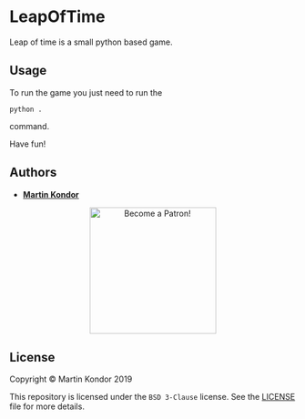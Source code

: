 # LeapOfTime

Leap of time is a small python based game.

## Usage

To run the game you just need to run the

```
python .
```

command.

Have fun!

## Authors

* **[Martin Kondor](https://github.com/MartinKondor)**

<p align="center"><a href="https://www.patreon.com/bePatron?u=17006186" data-patreon-widget-type="become-patron-button"><img width="222" class="img-responsive" alt="Become a Patron!" title="Become a Patron!" src="https://martinkondor.github.io/img/become_a_patron_button.png"></a></p>

## License

Copyright &copy; Martin Kondor 2019

This repository is licensed under the ```BSD 3-Clause``` license.
See the [LICENSE](./LICENSE) file for more details.

